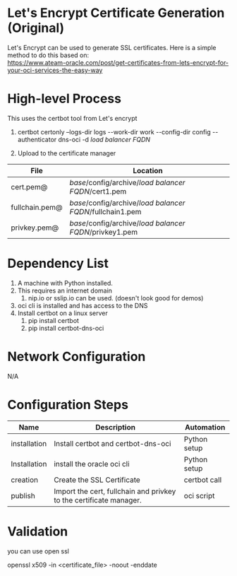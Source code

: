 # Let's Encrypt Certificate Generation (Original)

Let's Encrypt can be used to generate SSL certificates. Here is a simple method to do this based on: <br>
<https://www.ateam-oracle.com/post/get-certificates-from-lets-encrypt-for-your-oci-services-the-easy-way>

# High-level Process

This uses the certbot tool from Let's encrypt

1.  certbot certonly –logs-dir logs --work-dir work --config-dir config --authenticator dns-oci -d _load balancer FQDN_

2.  Upload to the certificate manager

| File | Location |
|------|----------|
|cert.pem@  | _base_/config/archive/_load balancer FQDN_/cert1.pem |
|fullchain.pem@ | _base_/config/archive/_load balancer FQDN_/fullchain1.pem |
|privkey.pem@  | _base_/config/archive/_load balancer FQDN_/privkey1.pem |

# Dependency List

1. A machine with Python installed.
2.  This requires an internet domain
    1.  nip.io or sslip.io can be used. (doesn't look good for demos)
3.  oci cli is installed and has access to the DNS
4.  Install certbot on a linux server
    1.  pip install certbot
    2.  pip install certbot-dns-oci

# Network Configuration

N/A

# Configuration Steps

| **Name** | **Description** | **Automation** |
|----|----|----|
| installation | Install certbot and certbot-dns-oci | Python setup |
| Installation | install the oracle oci cli | Python setup |
| creation | Create the SSL Certificate | certbot call |
| publish | Import the cert, fullchain and privkey to the certificate manager. | oci script |

# Validation

you can use open ssl

openssl x509 -in \<certificate_file\> -noout -enddate
